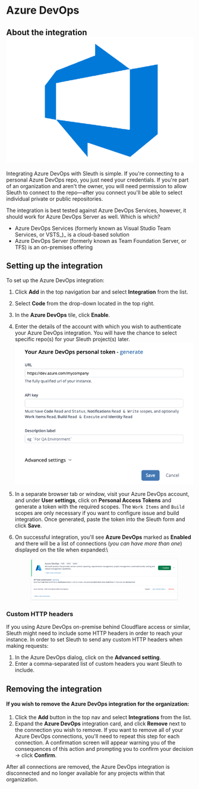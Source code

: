# Azure DevOps

## About the integration <img src="../../.gitbook/assets/devops.png" alt="" data-size="line">

Integrating Azure DevOps with Sleuth is simple. If you're connecting to a personal Azure DevOps repo, you just need your credentials. If you're part of an organization and aren't the owner, you will need permission to allow Sleuth to connect to the repo—after you connect you'll be able to select individual private or public repositories.

The integration is best tested against Azure DevOps Services, however, it should work for Azure DevOps Server as well. Which is which?

* Azure DevOps Services (formerly known as Visual Studio Team Services, or VSTS\_)\_ is a cloud-based solution
* Azure DevOps Server (formerly known as Team Foundation Server, or TFS) is an on-premises offering

## Setting up the integration

To set up the Azure DevOps integration:

1. Click **Add** in the top navigation bar and select **Integration** from the list.
2. Select **Code** from the drop-down located in the top right.
3. In the **Azure DevOps** tile, click **Enable**.
4. Enter the details of the account with which you wish to authenticate your Azure DevOps integration. You will have the chance to select specific repo(s) for your Sleuth project(s) later.\
   ![](../../.gitbook/assets/image.png)
5. In a separate browser tab or window, visit your Azure DevOps account, and under **User settings**, click on **Personal Access Tokens** and generate a token with the required scopes. The `Work Items` and `Build` scopes are only necessary if you want to configure issue and build integration. Once generated, paste the token into the Sleuth form and click **Save**.
6.  On successful integration, you'll see **Azure DevOps** marked as **Enabled** and there will be a list of connections (_you can have more than one_) displayed on the tile when expanded:\


    <figure><img src="../../.gitbook/assets/image (1).png" alt=""><figcaption></figcaption></figure>

### Custom HTTP headers

If you using Azure DevOps on-premise behind Cloudflare access or similar, Sleuth might need to include some HTTP headers in order to reach your instance. In order to set Sleuth to send any custom HTTP headers when making requests:

1. In the Azure DevOps dialog, click on the **Advanced setting**.
2. Enter a comma-separated list of custom headers you want Sleuth to include.

## Removing the integration

#### If you wish to remove the **Azure DevOps** integration for the organization:

1. Click the **Add** button in the top nav and select **Integrations** from the list.
2. Expand the **Azure DevOps** integration card, and click **Remove** next to the connection you wish to remove. If you want to remove all of your Azure DevOps connections, you'll need to repeat this step for each connection. A confirmation screen will appear warning you of the consequences of this action and prompting you to confirm your decision -> click **Confirm**.

After all connections are removed, the Azure DevOps integration is disconnected and no longer available for any projects within that organization.
